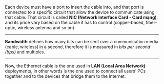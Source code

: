 Each device must have a port to insert the cable into, and that port is connected to a specific circuit that allow the device to communicate using that cable. That circuit is called **NIC (Network Interface Card - Card mạng)**, and its price vary based on the cable it has to control (copper-based, fiber-optic, wireless antenna and so on).

---

**Bandwidth** defines how many bits can be sent over a communication media (cable, wireless) in a second, therefore it is measured in *bits per second (bps)* and multiples.

---

Now, the Ethernet cable is the one used in **LAN (Local Area Network)** deployments, in other words is the one used to connect all users’ PCs together and to the devices that bridge them to the Internet.
